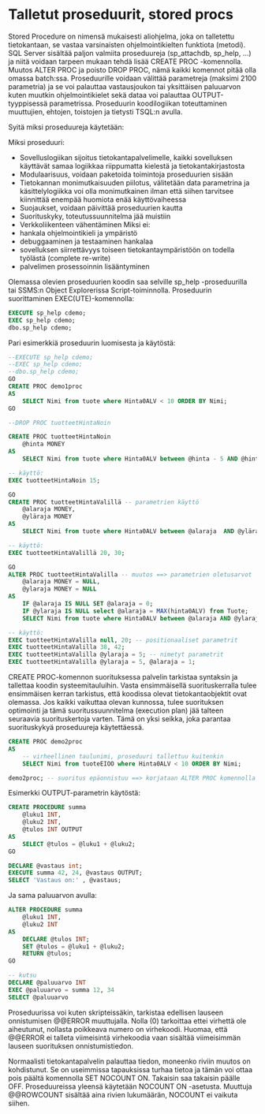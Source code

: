 # Talletut proseduurit, stored procs

Stored Procedure on nimensä mukaisesti aliohjelma, joka on talletettu tietokantaan, se vastaa varsinaisten ohjelmointikielten funktiota (metodi). SQL Server sisältää paljon valmiita proseduureja (sp_attachdb, sp_help, ...) ja niitä voidaan tarpeen mukaan tehdä lisää CREATE PROC -komennolla. Muutos ALTER PROC ja poisto DROP PROC, nämä kaikki komennot pitää olla omassa batch:ssa. Proseduurille voidaan välittää parametreja (maksimi 2100 parametria) ja se voi palauttaa vastausjoukon tai yksittäisen paluuarvon kuten muutkin ohjelmointikielet sekä dataa voi palauttaa OUTPUT-tyyppisessä parametrissa. Proseduurin koodilogiikan toteuttaminen muuttujien, ehtojen, toistojen ja tietysti TSQL:n avulla.

Syitä miksi proseduureja käytetään:

Miksi proseduuri:
- Sovelluslogiikan sijoitus tietokantapalvelimelle, kaikki sovelluksen käyttävät samaa logiikkaa riippumatta kielestä ja tietokantakirjastosta
- Modulaarisuus, voidaan paketoida toimintoja proseduurien sisään 
- Tietokannan monimutkaisuuden piilotus, välitetään data parametrina ja käsittelylogiikka voi olla monimutkainen ilman että siihen tarvitsee kiinnittää enempää huomiota enää käyttövaiheessa
- Suojaukset, voidaan päivittää proseduurien kautta 
- Suorituskyky, toteutussuunnitelma jää muistiin
- Verkkoliikenteen vähentäminen
Miksi ei:
- hankala ohjelmointikieli ja ympäristö
- debuggaaminen ja testaaminen hankalaa
- sovelluksen siirrettävyys toiseen tietokantaympäristöön on todella työlästä (complete re-write)
- palvelimen prosessoinnin lisääntyminen

Olemassa olevien proseduurien koodin saa selville sp_help -proseduurilla tai SSMS:n Object Explorerissa Script-toiminnolla.
Proseduurin suorittaminen EXEC(UTE)-komennolla:
```sql
EXECUTE sp_help cdemo;
EXEC sp_help cdemo;
dbo.sp_help cdemo; 
```
Pari esimerkkiä proseduurin luomisesta ja käytöstä:
```sql
--EXECUTE sp_help cdemo;
--EXEC sp_help cdemo;
--dbo.sp_help cdemo;
GO
CREATE PROC demo1proc 
AS
	SELECT Nimi from tuote where Hinta0ALV < 10 ORDER BY Nimi;
GO

--DROP PROC tuotteetHintaNoin

CREATE PROC tuotteetHintaNoin
	@hinta MONEY
AS
	SELECT Nimi from tuote where Hinta0ALV between @hinta - 5 AND @hinta + 5 ORDER BY Nimi;

-- käyttö:
EXEC tuotteetHintaNoin 15;

GO
CREATE PROC tuotteetHintaValillä -- parametrien käyttö
	@alaraja MONEY, 
	@yläraja MONEY 
AS
	SELECT Nimi from tuote where Hinta0ALV between @alaraja  AND @yläraja ORDER BY Nimi DESC;

-- käyttö:
EXEC tuotteetHintaValillä 20, 30;

GO
ALTER PROC tuotteetHintaValilla -- muutos ==> parametrien oletusarvot
	@alaraja MONEY = NULL, 
	@ylaraja MONEY = NULL 
AS
	IF @alaraja IS NULL SET @alaraja = 0;
	IF @ylaraja IS NULL select @alaraja = MAX(hinta0ALV) from Tuote;
	SELECT Nimi from tuote where Hinta0ALV between @alaraja AND @ylaraja ORDER BY Nimi DESC;

-- käyttö:
EXEC tuotteetHintaValilla null, 20; -- positionaaliset parametrit
EXEC tuotteetHintaValilla 38, 42;
EXEC tuotteetHintaValilla @ylaraja = 5; -- nimetyt parametrit
EXEC tuotteetHintaValilla @ylaraja = 5, @alaraja = 1;
```

CREATE PROC-komennon suorituksessa palvelin tarkistaa syntaksin ja tallettaa koodin systeemitauluihin. Vasta ensimmäisellä suorituskerralla tulee ensimmäisen kerran tarkistus, että koodissa olevat tietokantaobjektit ovat olemassa. Jos kaikki vaikuttaa olevan kunnossa, tulee suorituksen optimointi ja tämä suoritussuunnitelma (execution plan) jää talteen seuraavia suorituskertoja varten. Tämä on yksi seikka, joka parantaa suorituskykyä proseduureja käytettäessä. 

```sql
CREATE PROC demo2proc 
AS
    -- virheellinen taulunimi, proseduuri tallettuu kuitenkin
	SELECT Nimi from tuoteEIOO where Hinta0ALV < 10 ORDER BY Nimi;

demo2proc; -- suoritus epäonnistuu ==> korjataan ALTER PROC komennolla
```
Esimerkki OUTPUT-parametrin käytöstä:
```sql
CREATE PROCEDURE summa
	@luku1 INT,
	@luku2 INT,
	@tulos INT OUTPUT
AS
    SELECT @tulos = @luku1 + @luku2;
GO

DECLARE @vastaus int;
EXECUTE summa 42, 24, @vastaus OUTPUT;
SELECT 'Vastaus on:' , @vastaus;
```

Ja sama paluuarvon avulla:
```sql
ALTER PROCEDURE summa
	@luku1 INT,
	@luku2 INT
AS
	DECLARE @tulos INT;
	SET @tulos = @luku1 + @luku2;
	RETURN @tulos;
GO

-- kutsu
DECLARE @paluuarvo INT
EXEC @paluuarvo = summa 12, 34
SELECT @paluuarvo
```

Proseduurissa voi kuten skripteissäkin, tarkistaa edellisen lauseen onnistumisen @@ERROR muuttujalla. Nolla (0) tarkoittaa ettei virhettä ole aiheutunut, nollasta poikkeava numero on virhekoodi. Huomaa, että @@ERROR ei talleta viimeisintä virhekoodia vaan sisältää viimeisimmän lauseen suorituksen onnistumistiedon.

Normaalisti tietokantapalvelin palauttaa tiedon, moneenko riviin muutos on kohdistunut. Se on useimmissa tapauksissa turhaa tietoa ja tämän voi ottaa pois päältä komennolla SET NOCOUNT ON. Takaisin saa takaisin päälle OFF. Proseduureissa yleensä käytetään NOCOUNT ON -asetusta. Muuttuja @@ROWCOUNT sisältää aina rivien lukumäärän, NOCOUNT ei vaikuta siihen. 



